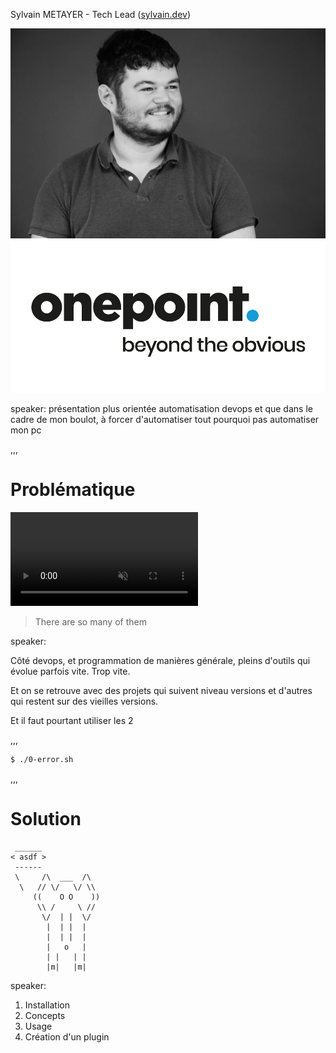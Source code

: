 Sylvain METAYER - Tech Lead ([sylvain.dev](https://sylvain.dev))

<img src="assets/img/photo.png" alt="Photo" id="intro_photo">

<img src="assets/img/logo.png" alt="Logo onepoint" id="intro_logo_op">

speaker: présentation plus orientée automatisation devops et que dans le cadre de mon boulot, à forcer d'automatiser tout pourquoi pas automatiser mon pc

,,,

# Problématique

<video autoplay loop muted>
  <source src="assets/img/so_many_of_them_lotr.mp4" type="video/mp4" />
  Your browser does not support the video tag.
</video>

> There are so many of them

speaker:

Côté devops, et programmation de manières générale, pleins d'outils qui évolue parfois vite. Trop vite.

Et on se retrouve avec des projets qui suivent niveau versions et d'autres qui restent sur des vieilles versions.

Et il faut pourtant utiliser les 2

,,,

```bash
$ ./0-error.sh
```

,,,

# Solution

```shell
 ______
< asdf >
 ------
 \     /\  ___  /\
  \   // \/   \/ \\
     ((    O O    ))
      \\ /     \ //
       \/  | |  \/
        |  | |  |
        |  | |  |
        |   o   |
        | |   | |
        |m|   |m|
```

speaker:

1. Installation
2. Concepts
3. Usage
4. Création d'un plugin
